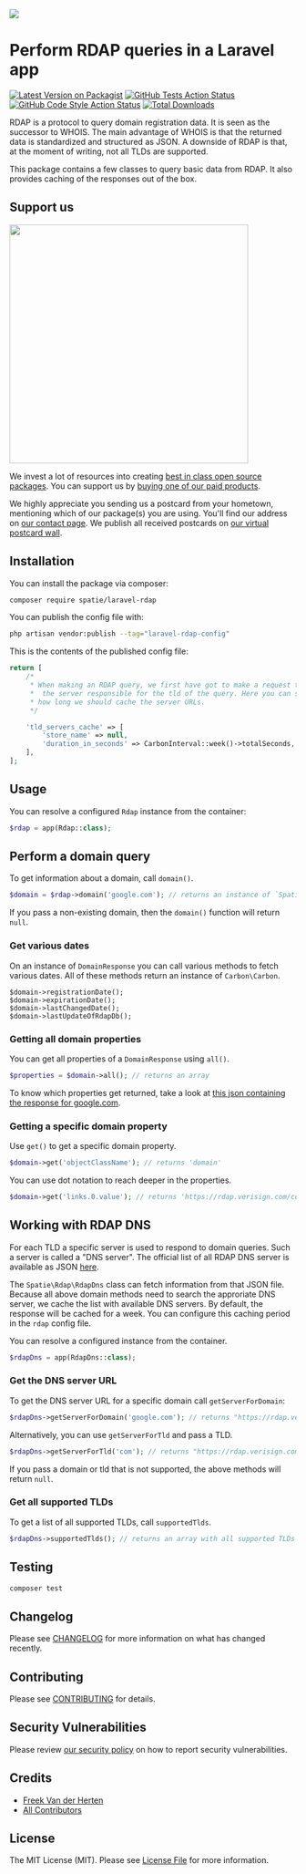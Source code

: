 
[<img src="https://github-ads.s3.eu-central-1.amazonaws.com/support-ukraine.svg?t=1" />](https://supportukrainenow.org)

# Perform RDAP queries in a Laravel app

[![Latest Version on Packagist](https://img.shields.io/packagist/v/spatie/laravel-rdap.svg?style=flat-square)](https://packagist.org/packages/spatie/laravel-rdap)
[![GitHub Tests Action Status](https://img.shields.io/github/workflow/status/spatie/laravel-rdap/run-tests?label=tests)](https://github.com/spatie/laravel-rdap/actions?query=workflow%3Arun-tests+branch%3Amain)
[![GitHub Code Style Action Status](https://img.shields.io/github/workflow/status/spatie/laravel-rdap/Check%20&%20fix%20styling?label=code%20style)](https://github.com/spatie/laravel-rdap/actions?query=workflow%3A"Check+%26+fix+styling"+branch%3Amain)
[![Total Downloads](https://img.shields.io/packagist/dt/spatie/laravel-rdap.svg?style=flat-square)](https://packagist.org/packages/spatie/laravel-rdap)

RDAP is a protocol to query domain registration data. It is seen as the successor to WHOIS. The main advantage of WHOIS is that the returned data is standardized and structured as JSON. A downside of RDAP is that, at the moment of writing, not all TLDs are supported.

This package contains a few classes to query basic data from RDAP. It also provides caching of the responses out of the box.

## Support us

[<img src="https://github-ads.s3.eu-central-1.amazonaws.com/laravel-rdap.jpg?t=1" width="419px" />](https://spatie.be/github-ad-click/laravel-rdap)

We invest a lot of resources into creating [best in class open source packages](https://spatie.be/open-source). You can support us by [buying one of our paid products](https://spatie.be/open-source/support-us).

We highly appreciate you sending us a postcard from your hometown, mentioning which of our package(s) you are using. You'll find our address on [our contact page](https://spatie.be/about-us). We publish all received postcards on [our virtual postcard wall](https://spatie.be/open-source/postcards).

## Installation

You can install the package via composer:

```bash
composer require spatie/laravel-rdap
```


You can publish the config file with:

```bash
php artisan vendor:publish --tag="laravel-rdap-config"
```

This is the contents of the published config file:

```php
return [
    /*
     * When making an RDAP query, we first have got to make a request to determine
     *  the server responsible for the tld of the query. Here you can specify
     * how long we should cache the server URLs.
     */

    'tld_servers_cache' => [
        'store_name' => null,
        'duration_in_seconds' => CarbonInterval::week()->totalSeconds,
    ],
];
```

## Usage

You can resolve a configured `Rdap` instance from the container:

```php
$rdap = app(Rdap::class);
```

## Perform a domain query

To get information about a domain, call `domain()`.

```php
$domain = $rdap->domain('google.com'); // returns an instance of `Spatie\Rdap\Responses\DomainResponse`
```

If you pass a non-existing domain, then the `domain()` function will return `null`.

### Get various dates

On an instance of `DomainResponse` you can call various methods to fetch various dates. All of these methods return an instance of `Carbon\Carbon`.

```
$domain->registrationDate();
$domain->expirationDate();
$domain->lastChangedDate();
$domain->lastUpdateOfRdapDb();
```

### Getting all domain properties

You can get all properties of a `DomainResponse` using `all()`.

```php
$properties = $domain->all(); // returns an array
```

To know which properties get returned, take a look at [this json containing the response for google.com](https://github.com/spatie/laravel-rdap/blob/b37a323a2743d7ae21c397367446160900aad517/tests/TestSupport/stubs/google-domain.json).

### Getting a specific domain property

Use `get()` to get a specific domain property.

```php
$domain->get('objectClassName'); // returns 'domain'
```

You can use dot notation to reach deeper in the properties.

```php
$domain->get('links.0.value'); // returns 'https://rdap.verisign.com/com/v1/domain/GOOGLE.COM'
```

## Working with RDAP DNS

For each TLD a specific server is used to respond to domain queries. Such a server is called a "DNS server". The official list of all RDAP DNS server is available as JSON [here](https://data.iana.org/rdap/dns.json).

The `Spatie\Rdap\RdapDns` class can fetch information from that JSON file. Because all above domain methods need to search the approriate DNS server, we cache the list with available DNS servers. By default, the response will be cached for a week. You can configure this caching period in the `rdap` config file.

You can resolve a configured instance from the container.

```php
$rdapDns = app(RdapDns::class);
```

### Get the DNS server URL

To get the DNS server URL for a specific domain call  `getServerForDomain`:

```php
$rdapDns->getServerForDomain('google.com'); // returns "https://rdap.verisign.com/com/v1/"
```

Alternatively, you can use `getServerForTld` and pass a TLD.

```php
$rdapDns->getServerForTld('com'); // returns "https://rdap.verisign.com/com/v1/"
```

If you pass a domain or tld that is not supported, the above methods will return `null`.

### Get all supported TLDs

To get a list of all supported TLDs, call `supportedTlds`.

```php
$rdapDns->supportedTlds(); // returns an array with all supported TLDs
```

## Testing

```bash
composer test
```

## Changelog

Please see [CHANGELOG](CHANGELOG.md) for more information on what has changed recently.

## Contributing

Please see [CONTRIBUTING](https://github.com/spatie/.github/blob/main/CONTRIBUTING.md) for details.

## Security Vulnerabilities

Please review [our security policy](../../security/policy) on how to report security vulnerabilities.

## Credits

- [Freek Van der Herten](https://github.com/freekmurze)
- [All Contributors](../../contributors)

## License

The MIT License (MIT). Please see [License File](LICENSE.md) for more information.
